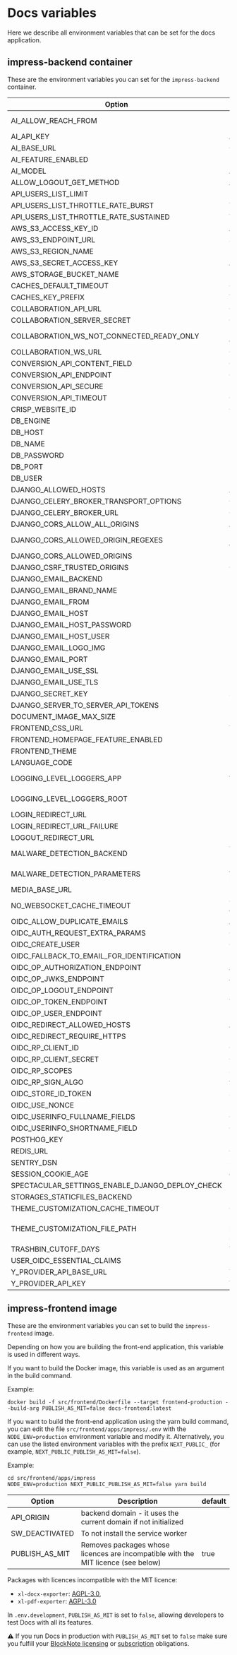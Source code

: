# Docs variables

Here we describe all environment variables that can be set for the docs application.

## impress-backend container

These are the environment variables you can set for the `impress-backend` container.

| Option                                          | Description                                                                                                                 | default                                                                 |
|-------------------------------------------------|-----------------------------------------------------------------------------------------------------------------------------|-------------------------------------------------------------------------|
| AI_ALLOW_REACH_FROM                             | Users that can use AI must be this level. options are "public", "authenticated", "restricted"                               | authenticated                                                           |
| AI_API_KEY                                      | AI key to be used for AI Base url                                                                                           |                                                                         |
| AI_BASE_URL                                     | OpenAI compatible AI base url                                                                                               |                                                                         |
| AI_FEATURE_ENABLED                              | Enable AI options                                                                                                           | false                                                                   |
| AI_MODEL                                        | AI Model to use                                                                                                             |                                                                         |
| ALLOW_LOGOUT_GET_METHOD                         | Allow get logout method                                                                                                     | true                                                                    |
| API_USERS_LIST_LIMIT                            | Limit on API users                                                                                                          | 5                                                                       |
| API_USERS_LIST_THROTTLE_RATE_BURST              | Throttle rate for api on burst                                                                                              | 30/minute                                                               |
| API_USERS_LIST_THROTTLE_RATE_SUSTAINED          | Throttle rate for api                                                                                                       | 180/hour                                                                |
| AWS_S3_ACCESS_KEY_ID                            | Access id for s3 endpoint                                                                                                   |                                                                         |
| AWS_S3_ENDPOINT_URL                             | S3 endpoint                                                                                                                 |                                                                         |
| AWS_S3_REGION_NAME                              | Region name for s3 endpoint                                                                                                 |                                                                         |
| AWS_S3_SECRET_ACCESS_KEY                        | Access key for s3 endpoint                                                                                                  |                                                                         |
| AWS_STORAGE_BUCKET_NAME                         | Bucket name for s3 endpoint                                                                                                 | impress-media-storage                                                   |
| CACHES_DEFAULT_TIMEOUT                          | Cache default timeout                                                                                                       | 30                                                                      |
| CACHES_KEY_PREFIX                               | The prefix used to every cache keys.                                                                                        | docs                                                                    |
| COLLABORATION_API_URL                           | Collaboration api host                                                                                                      |                                                                         |
| COLLABORATION_SERVER_SECRET                     | Collaboration api secret                                                                                                    |                                                                         |
| COLLABORATION_WS_NOT_CONNECTED_READY_ONLY       | Users not connected to the collaboration server cannot edit                                                                 | false                                                                   |
| COLLABORATION_WS_URL                            | Collaboration websocket url                                                                                                 |                                                                         |
| CONVERSION_API_CONTENT_FIELD                    | Conversion api content field                                                                                                | content                                                                 |
| CONVERSION_API_ENDPOINT                         | Conversion API endpoint                                                                                                     | convert                                                        |
| CONVERSION_API_SECURE                           | Require secure conversion api                                                                                               | false                                                                   |
| CONVERSION_API_TIMEOUT                          | Conversion api timeout                                                                                                      | 30                                                                      |
| CRISP_WEBSITE_ID                                | Crisp website id for support                                                                                                |                                                                         |
| DB_ENGINE                                       | Engine to use for database connections                                                                                      | django.db.backends.postgresql_psycopg2                                  |
| DB_HOST                                         | Host of the database                                                                                                        | localhost                                                               |
| DB_NAME                                         | Name of the database                                                                                                        | impress                                                                 |
| DB_PASSWORD                                     | Password to authenticate with                                                                                               | pass                                                                    |
| DB_PORT                                         | Port of the database                                                                                                        | 5432                                                                    |
| DB_USER                                         | User to authenticate with                                                                                                   | dinum                                                                   |
| DJANGO_ALLOWED_HOSTS                            | Allowed hosts                                                                                                               | []                                                                      |
| DJANGO_CELERY_BROKER_TRANSPORT_OPTIONS          | Celery broker transport options                                                                                             | {}                                                                      |
| DJANGO_CELERY_BROKER_URL                        | Celery broker url                                                                                                           | redis://redis:6379/0                                                    |
| DJANGO_CORS_ALLOW_ALL_ORIGINS                   | Allow all CORS origins                                                                                                      | false                                                                   |
| DJANGO_CORS_ALLOWED_ORIGIN_REGEXES              | List of origins allowed for CORS using regulair expressions                                                                 | []                                                                      |
| DJANGO_CORS_ALLOWED_ORIGINS                     | List of origins allowed for CORS                                                                                            | []                                                                      |
| DJANGO_CSRF_TRUSTED_ORIGINS                     | CSRF trusted origins                                                                                                        | []                                                                      |
| DJANGO_EMAIL_BACKEND                            | Email backend library                                                                                                       | django.core.mail.backends.smtp.EmailBackend                             |
| DJANGO_EMAIL_BRAND_NAME                         | Brand name for email                                                                                                        |                                                                         |
| DJANGO_EMAIL_FROM                               | Email address used as sender                                                                                                | from@example.com                                                        |
| DJANGO_EMAIL_HOST                               | Hostname of email                                                                                                           |                                                                         |
| DJANGO_EMAIL_HOST_PASSWORD                      | Password to authenticate with on the email host                                                                             |                                                                         |
| DJANGO_EMAIL_HOST_USER                          | User to authenticate with on the email host                                                                                 |                                                                         |
| DJANGO_EMAIL_LOGO_IMG                           | Logo for the email                                                                                                          |                                                                         |
| DJANGO_EMAIL_PORT                               | Port used to connect to email host                                                                                          |                                                                         |
| DJANGO_EMAIL_USE_SSL                            | Use ssl for email host connection                                                                                           | false                                                                   |
| DJANGO_EMAIL_USE_TLS                            | Use tls for email host connection                                                                                           | false                                                                   |
| DJANGO_SECRET_KEY                               | Secret key                                                                                                                  |                                                                         |
| DJANGO_SERVER_TO_SERVER_API_TOKENS              |                                                                                                                             | []                                                                      |
| DOCUMENT_IMAGE_MAX_SIZE                         | Maximum size of document in bytes                                                                                           | 10485760                                                                |
| FRONTEND_CSS_URL                                | To add a external css file to the app                                                                                       |                                                                         |
| FRONTEND_HOMEPAGE_FEATURE_ENABLED               | Frontend feature flag to display the homepage                                                                               | false                                                                   |
| FRONTEND_THEME                                  | Frontend theme to use                                                                                                       |                                                                         |
| LANGUAGE_CODE                                   | Default language                                                                                                            | en-us                                                                   |
| LOGGING_LEVEL_LOGGERS_APP                       | Application logging level. options are "DEBUG", "INFO", "WARN", "ERROR", "CRITICAL"                                         | INFO                                                                    |
| LOGGING_LEVEL_LOGGERS_ROOT                      | Default logging level. options are "DEBUG", "INFO", "WARN", "ERROR", "CRITICAL"                                             | INFO                                                                    |
| LOGIN_REDIRECT_URL                              | Login redirect url                                                                                                          |                                                                         |
| LOGIN_REDIRECT_URL_FAILURE                      | Login redirect url on failure                                                                                               |                                                                         |
| LOGOUT_REDIRECT_URL                             | Logout redirect url                                                                                                         |                                                                         |
| MALWARE_DETECTION_BACKEND                       | The malware detection backend use from the django-lasuite package                                                           | lasuite.malware_detection.backends.dummy.DummyBackend                   |
| MALWARE_DETECTION_PARAMETERS                    | A dict containing all the parameters to initiate the malware detection backend                                              | {"callback_path": "core.malware_detection.malware_detection_callback",} |
| MEDIA_BASE_URL                                  |                                                                                                                             |                                                                         |
| NO_WEBSOCKET_CACHE_TIMEOUT                      | Cache used to store current editor session key when only users without websocket are editing a document                     | 120                                                                     |
| OIDC_ALLOW_DUPLICATE_EMAILS                     | Allow duplicate emails                                                                                                      | false                                                                   |
| OIDC_AUTH_REQUEST_EXTRA_PARAMS                  | OIDC extra auth parameters                                                                                                  | {}                                                                      |
| OIDC_CREATE_USER                                | Create used on OIDC                                                                                                         | false                                                                   |
| OIDC_FALLBACK_TO_EMAIL_FOR_IDENTIFICATION       | Fallback to email for identification                                                                                        | true                                                                    |
| OIDC_OP_AUTHORIZATION_ENDPOINT                  | Authorization endpoint for OIDC                                                                                             |                                                                         |
| OIDC_OP_JWKS_ENDPOINT                           | JWKS endpoint for OIDC                                                                                                      |                                                                         |
| OIDC_OP_LOGOUT_ENDPOINT                         | Logout endpoint for OIDC                                                                                                    |                                                                         |
| OIDC_OP_TOKEN_ENDPOINT                          | Token endpoint for OIDC                                                                                                     |                                                                         |
| OIDC_OP_USER_ENDPOINT                           | User endpoint for OIDC                                                                                                      |                                                                         |
| OIDC_REDIRECT_ALLOWED_HOSTS                     | Allowed hosts for OIDC redirect url                                                                                         | []                                                                      |
| OIDC_REDIRECT_REQUIRE_HTTPS                     | Require https for OIDC redirect url                                                                                         | false                                                                   |
| OIDC_RP_CLIENT_ID                               | Client id used for OIDC                                                                                                     | impress                                                                 |
| OIDC_RP_CLIENT_SECRET                           | Client secret used for OIDC                                                                                                 |                                                                         |
| OIDC_RP_SCOPES                                  | Scopes requested for OIDC                                                                                                   | openid email                                                            |
| OIDC_RP_SIGN_ALGO                               | verification algorithm used OIDC tokens                                                                                     | RS256                                                                   |
| OIDC_STORE_ID_TOKEN                             | Store OIDC token                                                                                                            | true                                                                    |
| OIDC_USE_NONCE                                  | Use nonce for OIDC                                                                                                          | true                                                                    |
| OIDC_USERINFO_FULLNAME_FIELDS                   | OIDC token claims to create full name                                                                                       | ["first_name", "last_name"]                                             |
| OIDC_USERINFO_SHORTNAME_FIELD                   | OIDC token claims to create shortname                                                                                       | first_name                                                              |
| POSTHOG_KEY                                     | Posthog key for analytics                                                                                                   |                                                                         |
| REDIS_URL                                       | Cache url                                                                                                                   | redis://redis:6379/1                                                    |
| SENTRY_DSN                                      | Sentry host                                                                                                                 |                                                                         |
| SESSION_COOKIE_AGE                              | duration of the cookie session                                                                                              | 60*60*12                                                                |
| SPECTACULAR_SETTINGS_ENABLE_DJANGO_DEPLOY_CHECK |                                                                                                                             | false                                                                   |
| STORAGES_STATICFILES_BACKEND                    |                                                                                                                             | whitenoise.storage.CompressedManifestStaticFilesStorage                 |
| THEME_CUSTOMIZATION_CACHE_TIMEOUT               | Cache duration for the customization settings                                                                               | 86400                                                                   |
| THEME_CUSTOMIZATION_FILE_PATH                   | Full path to the file customizing the theme. An example is provided in src/backend/impress/configuration/theme/default.json | BASE_DIR/impress/configuration/theme/default.json                       |
| TRASHBIN_CUTOFF_DAYS                            | Trashbin cutoff                                                                                                             | 30                                                                      |
| USER_OIDC_ESSENTIAL_CLAIMS                      | Essential claims in OIDC token                                                                                              | []                                                                      |
| Y_PROVIDER_API_BASE_URL                         | Y Provider url                                                                                                              |                                                                         |
| Y_PROVIDER_API_KEY                              | Y provider API key                                                                                                          |                                                                         |


## impress-frontend image

These are the environment variables you can set to build the `impress-frontend` image.

Depending on how you are building the front-end application, this variable is used in different ways.

If you want to build the Docker image, this variable is used as an argument in the build command.

Example:

```
docker build -f src/frontend/Dockerfile --target frontend-production --build-arg PUBLISH_AS_MIT=false docs-frontend:latest
``` 

If you want to build the front-end application using the yarn build command, you can edit the file `src/frontend/apps/impress/.env` with the `NODE_ENV=production` environment variable and modify it. Alternatively, you can use the listed environment variables with the prefix `NEXT_PUBLIC_` (for example, `NEXT_PUBLIC_PUBLISH_AS_MIT=false`).

Example:

```
cd src/frontend/apps/impress
NODE_ENV=production NEXT_PUBLIC_PUBLISH_AS_MIT=false yarn build
```

| Option                                          | Description                                                                                   | default                                                 |
| ----------------------------------------------- | --------------------------------------------------------------------------------------------- | ------------------------------------------------------- |
| API_ORIGIN                                      | backend domain - it uses the current domain if not initialized                                |                                                         |
| SW_DEACTIVATED                                  | To not install the service worker                                                             |                                                         |
| PUBLISH_AS_MIT                                  | Removes packages whose licences are incompatible with the MIT licence (see  below)                                               | true                                                    |

Packages with licences incompatible with the MIT licence:
* `xl-docx-exporter`: [AGPL-3.0](https://github.com/TypeCellOS/BlockNote/blob/main/packages/xl-docx-exporter/LICENSE), 
* `xl-pdf-exporter`: [AGPL-3.0](https://github.com/TypeCellOS/BlockNote/blob/main/packages/xl-pdf-exporter/LICENSE) 

In `.env.development`, `PUBLISH_AS_MIT` is set to `false`, allowing developers to test Docs with all its features.

⚠️ If you run Docs in production with `PUBLISH_AS_MIT` set to `false` make sure you fulfill your [BlockNote licensing](https://github.com/TypeCellOS/BlockNote/blob/main/packages/xl-pdf-exporter/LICENSE) or [subscription](https://www.blocknotejs.org/about#partner-with-us) obligations.

